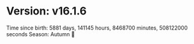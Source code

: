 # Version: v16.1.6
Time since birth: 5881 days, 141145 hours, 8468700 minutes, 508122000 seconds
Season: Autumn 🍁
